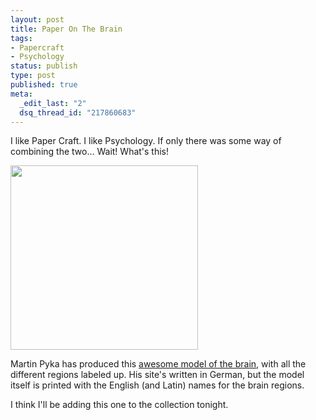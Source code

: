 ```yaml
--- 
layout: post
title: Paper On The Brain
tags: 
- Papercraft
- Psychology
status: publish
type: post
published: true
meta: 
  _edit_last: "2"
  dsq_thread_id: "217860683"
---
```

I like Paper Craft. I like Psychology. If only there was some way of combining the two...
Wait! What's this!
<p class="alignc"><a href="http://www.craig-russell.co.uk/wp-content/uploads/2008/09/paperbrain.jpg"><img class="aligncenter size-full wp-image-27" title="paperbrain" src="http://www.craig-russell.co.uk/wp-content/uploads/2008/09/paperbrain.jpg" alt="" width="300" height="295" /></a></p>
Martin Pyka has produced this <a href="http://www.martinpyka.de/2008/09/09/gehirnatlas-zum-selberbasteln/">awesome model of the brain</a>, with all the different regions labeled up. His site's written in German, but the model itself is printed with the English (and Latin) names for the brain regions.

I think I'll be adding this one to the collection tonight.
